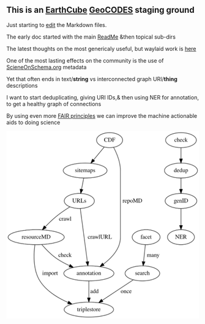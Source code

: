 ## This is an [EarthCube](https://www.earthcube.org/) [GeoCODES](https://www.earthcube.org/geocodes) staging ground

Just starting to [edit](https://github.com/MBcode/ec/edit/gh-pages/index.md) the Markdown files.

The early doc started with the main [ReadMe](https://github.com/MBcode/ec#readme) &then topical sub-dirs

The latest thoughts on the most genericaly useful, but waylaid work is [here](https://github.com/MBcode/ec/tree/master/crawl#readme)

One of the most lasting effects on the community is the use of [ScieneOnSchema.org](https://github.com/ESIPFed/science-on-schema.org/blob/master/guides/GETTING-STARTED.md) metadata

Yet that often ends in text/**string** vs interconnected graph URI/**thing** descriptions

I want to start deduplicating, giving URI IDs,& then using NER for annotation, to get a healthy graph of connections

By using even more [FAIR principles](https://www.go-fair.org/fair-principles/) we can improve the machine actionable aids to doing science

![Image](https://raw.githubusercontent.com/MBcode/ec/master/crawl/etl.svg)
